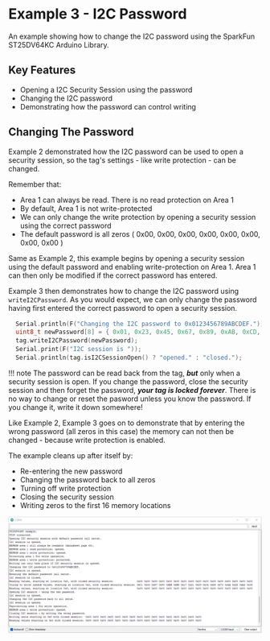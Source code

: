 # Example 3 - I2C Password

An example showing how to change the I2C password using the SparkFun ST25DV64KC Arduino Library.

## Key Features

- Opening a I2C Security Session using the password
- Changing the I2C password
- Demonstrating how the password can control writing

## Changing The Password

Example 2 demonstrated how the I2C password can be used to open a security session, so the tag's settings - like write protection - can be changed.

Remember that:

- Area 1 can always be read. There is no read protection on Area 1
- By default, Area 1 is not write-protected
- We can only change the write protection by opening a security session using the correct password
- The default password is all zeros ( 0x00, 0x00, 0x00, 0x00, 0x00, 0x00, 0x00, 0x00 )

Same as Example 2, this example begins by opening a security session using the default password and enabling write-protection on Area 1.
Area 1 can then only be modified if the correct password has entered.

Example 3 then demonstrates how to change the I2C password using ```writeI2CPassword```. As you would expect, we can only change the password
having first entered the correct password to open a security session.

```C++
  Serial.println(F("Changing the I2C password to 0x0123456789ABCDEF."));
  uint8_t newPassword[8] = { 0x01, 0x23, 0x45, 0x67, 0x89, 0xAB, 0xCD, 0xEF };
  tag.writeI2CPassword(newPassword);
  Serial.print(F("I2C session is "));
  Serial.println(tag.isI2CSessionOpen() ? "opened." : "closed.");
```

!!! note
    The password can be read back from the tag, _**but**_ only when a security session is open. If you change the password, close the security session and then forget the password, _**your tag is locked forever**_. There is no way to change or reset the pasword unless you know the password. If you change it, write it down somewhere!

Like Example 2, Example 3 goes on to demonstrate that by entering the wrong password (all zeros in this case) the memory can not then be changed - because write protection is enabled.

The example cleans up after itself by:

- Re-entering the new password
- Changing the password back to all zeros
- Turning off write protection
- Closing the security session
- Writing zeros to the first 16 memory locations

![Arduino IDE - Serial Monitor - Example 3](img/ex_03_Serial_Monitor.png "Arduino IDE - Serial Monitor - Example 3")

